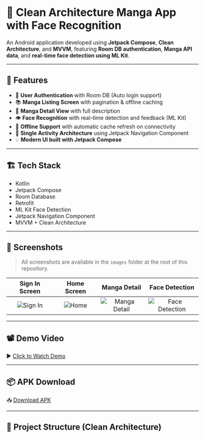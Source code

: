 # 📱 Clean Architecture Manga App with Face Recognition

An Android application developed using **Jetpack Compose**, **Clean Architecture**, and **MVVM**, featuring **Room DB authentication**, **Manga API data**, and **real-time face detection using ML Kit**.

---

## 🚀 Features

- 🔐 **User Authentication** with Room DB (Auto login support)
- 📚 **Manga Listing Screen** with pagination & offline caching
- 📄 **Manga Detail View** with full description
- 👁️ **Face Recognition** with real-time detection and feedback (ML Kit)
- 🔄 **Offline Support** with automatic cache refresh on connectivity
- 🧭 **Single Activity Architecture** using Jetpack Navigation Component
- 💡 **Modern UI built with Jetpack Compose**

---

## 🏗️ Tech Stack

- Kotlin
- Jetpack Compose
- Room Database
- Retrofit
- ML Kit Face Detection
- Jetpack Navigation Component
- MVVM + Clean Architecture

---

## 📸 Screenshots

> All screenshots are available in the `images` folder at the root of this repository.

| Sign In Screen | Home Screen | Manga Detail | Face Detection |
|:--------------:|:-----------:|:------------:|:---------------:|
| ![Sign In](images/sign_in.png) | ![Home](images/home_screen.png) | ![Manga Detail](images/manga_detail.png) | ![Face Detection](images/face_detection.png) |

---

## 📽️ Demo Video

▶️ [Click to Watch Demo](https://drive.google.com/file/d/1XlKEBVyc336b1ViRKqjjOtBgksmczCuA/view?usp=drivesdk)

---

## 📦 APK Download

📥 [Download APK](https://drive.google.com/file/d/1XpFb7Avhz_p0nUF_UFNJN1JCP0Yxrt5X/view?usp=drivesdk)

---

## 🔧 Project Structure (Clean Architecture)

